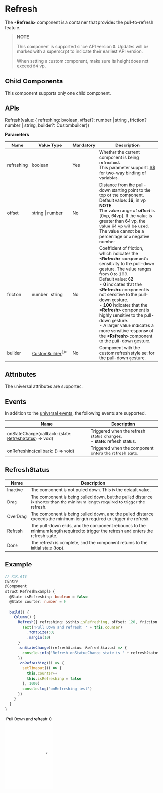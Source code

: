 # Refresh

 The **\<Refresh>** component is a container that provides the pull-to-refresh feature.

>  **NOTE**
>
>  This component is supported since API version 8. Updates will be marked with a superscript to indicate their earliest API version.
>
>  When setting a custom component, make sure its height does not exceed 64 vp.

## Child Components

This component supports only one child component.

## APIs

Refresh\(value: \{ refreshing: boolean, offset?:  number | string , friction?: number | string, builder?: Custombuilder\}\)

**Parameters**

| Name        | Value Type                                     | Mandatory  | Description                                    |
| ---------- | ---------------------------------------- | ---- | ---------------------------------------- |
| refreshing | boolean                                  | Yes   | Whether the current component is being refreshed.<br>This parameter supports [$$](../../quick-start/arkts-two-way-sync.md) for two-way binding of variables.|
| offset     | string \| number               | No   | Distance from the pull-down starting point to the top of the component.<br>Default value: **16**, in vp<br>**NOTE**<br>The value range of **offset** is [0vp, 64vp]. If the value is greater than 64 vp, the value 64 vp will be used. The value cannot be a percentage or a negative number.|
| friction   | number \| string               | No   | Coefficient of friction, which indicates the **<Refresh\>** component's sensitivity to the pull-down gesture. The value ranges from 0 to 100.<br>Default value: **62**<br>- **0** indicates that the **\<Refresh>** component is not sensitive to the pull-down gesture.<br>- **100** indicates that the **\<Refresh>** component is highly sensitive to the pull-down gesture.<br>- A larger value indicates a more sensitive response of the **\<Refresh>** component to the pull-down gesture.|
| builder    | [CustomBuilder](ts-types.md#custombuilder8)<sup>10+</sup> | No   | Component with the custom refresh style set for the pull-down gesture.                         |

## Attributes

The [universal attributes](ts-universal-attributes-size.md) are supported.

## Events

In addition to the [universal events](ts-universal-events-click.md), the following events are supported.


| Name                                      | Description                                    |
| ---------------------------------------- | -------------------------------------- |
| onStateChange(callback: (state: [RefreshStatus](#refreshstatus)) => void)| Triggered when the refresh status changes.<br>- **state**: refresh status.|
| onRefreshing(callback: () => void)       | Triggered when the component enters the refresh state.                          |

## RefreshStatus

| Name      | Description                  |
| -------- | -------------------- |
| Inactive | The component is not pulled down. This is the default value.            |
| Drag     | The component is being pulled down, but the pulled distance is shorter than the minimum length required to trigger the refresh.     |
| OverDrag | The component is being pulled down, and the pulled distance exceeds the minimum length required to trigger the refresh.     |
| Refresh  | The pull-down ends, and the component rebounds to the minimum length required to trigger the refresh and enters the refresh state.|
| Done     | The refresh is complete, and the component returns to the initial state (top).    |


## Example

```ts
// xxx.ets
@Entry
@Component
struct RefreshExample {
  @State isRefreshing: boolean = false
  @State counter: number = 0

  build() {
    Column() {
      Refresh({ refreshing: $$this.isRefreshing, offset: 120, friction: 100 }) {
        Text('Pull Down and refresh: ' + this.counter)
          .fontSize(30)
          .margin(10)
      }
      .onStateChange((refreshStatus: RefreshStatus) => {
        console.info('Refresh onStatueChange state is ' + refreshStatus)
      })
      .onRefreshing(() => {
        setTimeout(() => {
          this.counter++
          this.isRefreshing = false
        }, 1000)
        console.log('onRefreshing test')
      })
    }
  }
}
```

![](figures/refresh.gif)
